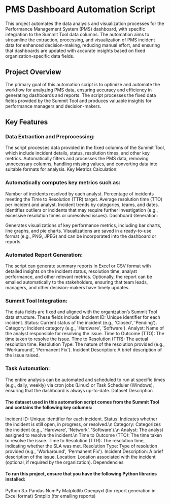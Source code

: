 # PMS Dashboard Automation Script
This project automates the data analysis and visualization processes for the Performance Management System (PMS) dashboard, with specific integration to the Summit Tool data columns. The automation aims to streamline the extraction, processing, and visualization of PMS incident data for enhanced decision-making, reducing manual effort, and ensuring that dashboards are updated with accurate insights based on fixed organization-specific data fields.

## Project Overview
The primary goal of this automation script is to optimize and automate the workflow for analyzing PMS data, ensuring accuracy and efficiency in generating dashboards and reports. The script processes the fixed data fields provided by the Summit Tool and produces valuable insights for performance managers and decision-makers.

## Key Features
### Data Extraction and Preprocessing:

The script processes data provided in the fixed columns of the Summit Tool, which include incident details, status, resolution times, and other key metrics.
Automatically filters and processes the PMS data, removing unnecessary columns, handling missing values, and converting data into suitable formats for analysis.
Key Metrics Calculation:

### Automatically computes key metrics such as:
Number of incidents resolved by each analyst.
Percentage of incidents meeting the Time to Resolution (TTR) target.
Average resolution time (TTO) per incident and analyst.
Incident trends by categories, teams, and dates.
Identifies outliers or incidents that may require further investigation (e.g., excessive resolution times or unresolved issues).
Dashboard Generation:

Generates visualizations of key performance metrics, including bar charts, line graphs, and pie charts.
Visualizations are saved in a ready-to-use format (e.g., PNG, JPEG) and can be incorporated into the dashboard or reports.
### Automated Report Generation:

The script can generate summary reports in Excel or CSV format with detailed insights on the incident status, resolution time, analyst performance, and other relevant metrics.
Optionally, the report can be emailed automatically to the stakeholders, ensuring that team leads, managers, and other decision-makers have timely updates.
### Summit Tool Integration:

The data fields are fixed and aligned with the organization’s Summit Tool data structure. These fields include:
Incident ID: Unique identifier for each incident.
Status: Current status of the incident (e.g., 'Closed', 'Pending').
Category: Incident category (e.g., 'Hardware', 'Software').
Analyst: Name of the analyst responsible for resolving the issue.
Time to Outcome (TTO): The time taken to resolve the issue.
Time to Resolution (TTR): The actual resolution time.
Resolution Type: The nature of the resolution provided (e.g., 'Workaround', 'Permanent Fix').
Incident Description: A brief description of the issue raised.
### Task Automation:

The entire analysis can be automated and scheduled to run at specific times (e.g., daily, weekly) via cron jobs (Linux) or Task Scheduler (Windows), ensuring that the dashboard is always up-to-date.
Dataset Description
#### The dataset used in this automation script comes from the Summit Tool and contains the following key columns:

Incident ID: Unique identifier for each incident.
Status: Indicates whether the incident is still open, in progress, or resolved.\n
Category: Categorizes the incident (e.g., 'Hardware', 'Network', 'Software').\n
Analyst: The analyst assigned to resolve the incident.\n
Time to Outcome (TTO): The time taken to resolve the issue.
Time to Resolution (TTR): The resolution time, indicating whether the SLA was met.
Resolution Type: Type of resolution provided (e.g., 'Workaround', 'Permanent Fix').
Incident Description: A brief description of the issue.
Location: Location associated with the incident (optional, if required by the organization).
Dependencies
#### To run this project, ensure that you have the following Python libraries installed:

Python 3.x
Pandas
NumPy
Matplotlib
Openpyxl (for report generation in Excel format)
Smtplib (for emailing reports)
